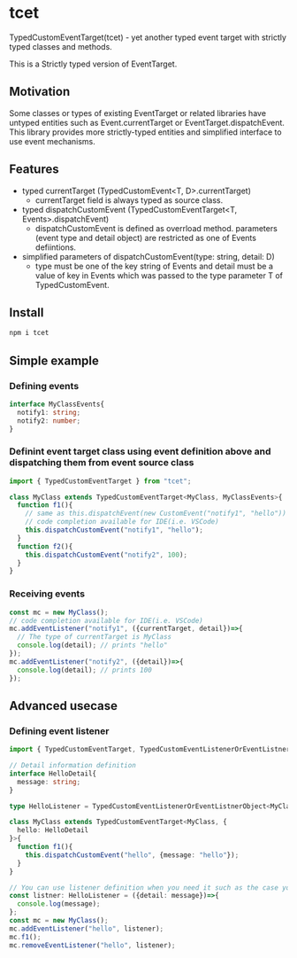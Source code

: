 # tcet

TypedCustomEventTarget(tcet) - yet another typed event target with strictly typed classes and methods.

This is a Strictly typed version of EventTarget.

## Motivation

Some classes or types of existing EventTarget or related libraries have
untyped entities such as Event.currentTarget or EventTarget.dispatchEvent.
This library provides more strictly-typed entities and simplified interface
to use event mechanisms.

## Features

* typed currentTarget (TypedCustomEvent<T, D>.currentTarget)
  * currentTarget field is always typed as source class. 
* typed dispatchCustomEvent (TypedCustomEventTarget<T, Events>.dispatchEvent)
  * dispatchCustomEvent is defined as overrload method. parameters (event type and detail object) are restricted as one of Events defiintions.
* simplified parameters of dispatchCustomEvent(type: string, detail: D)
  * type must be one of the key string of Events and detail must be a value of key in Events which was passed to the type parameter T of TypedCustomEvent.

## Install

```bash
npm i tcet
```

## Simple example

### Defining events

```ts
interface MyClassEvents{
  notify1: string;
  notify2: number;
}
```

### Definint event target class using event definition above and dispatching them from event source class
```ts
import { TypedCustomEventTarget } from "tcet";

class MyClass extends TypedCustomEventTarget<MyClass, MyClassEvents>{
  function f1(){
    // same as this.dispatchEvent(new CustomEvent("notify1", "hello"))
    // code completion available for IDE(i.e. VSCode)
    this.dispatchCustomEvent("notify1", "hello");
  }
  function f2(){
    this.dispatchCustomEvent("notify2", 100);
  }
}
```

### Receiving events
```ts
const mc = new MyClass();
// code completion available for IDE(i.e. VSCode)
mc.addEventListener("notify1", ({currentTarget, detail})=>{
  // The type of currentTarget is MyClass
  console.log(detail); // prints "hello"
});
mc.addEventListener("notify2", ({detail})=>{
  console.log(detail); // prints 100
});
```


## Advanced usecase

### Defining event listener

```ts
import { TypedCustomEventTarget, TypedCustomEventListenerOrEventListnerObject } from "tcet";

// Detail information definition
interface HelloDetail{
  message: string;
}

type HelloListener = TypedCustomEventListenerOrEventListnerObject<MyClass>;

class MyClass extends TypedCustomEventTarget<MyClass, {
  hello: HelloDetail
}>{
  function f1(){
    this.dispatchCustomEvent("hello", {message: "hello"});
  }
}

// You can use listener definition when you need it such as the case you need to remove listener later.
const listner: HelloListener = ({detail: message})=>{
  console.log(message);
};
const mc = new MyClass();
mc.addEventListener("hello", listener);
mc.f1();
mc.removeEventListener("hello", listener);
```
